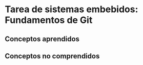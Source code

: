 # Tarea de sistemas embebidos: Fundamentos de Git

## Conceptos aprendidos

## Conceptos no comprendidos

